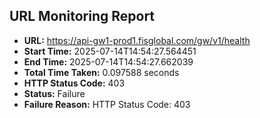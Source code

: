 ## URL Monitoring Report

- **URL:** https://api-gw1-prod1.fisglobal.com/gw/v1/health
- **Start Time:** 2025-07-14T14:54:27.564451
- **End Time:** 2025-07-14T14:54:27.662039
- **Total Time Taken:** 0.097588 seconds
- **HTTP Status Code:** 403
- **Status:** Failure
- **Failure Reason:** HTTP Status Code: 403
